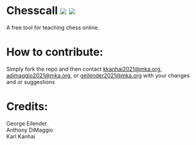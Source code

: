 
# Chesscall <img src='https://img.shields.io/github/issues/kkanhai2021/chesscall'> <img src='https://img.shields.io/badge/License-MIT-yellow.svg'>

A free tool for teaching chess online. 



# How to contribute: 
Simply fork the repo and then contact kkanhai2021@mka.org, adimaggio2021@mka.org, or geilender2021@mka.org with your changes and or suggestions


# Credits: 
George Eilender <br>
Anthony DiMaggio <br>
Karl Kanhai
